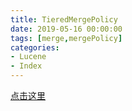 ```yaml
---
title: TieredMergePolicy
date: 2019-05-16 00:00:00
tags: [merge,mergePolicy]
categories:
- Lucene
- Index
---
```


[点击这里](https://www.amazingkoala.com.cn/unsupported/TieredMergePolicy.html)